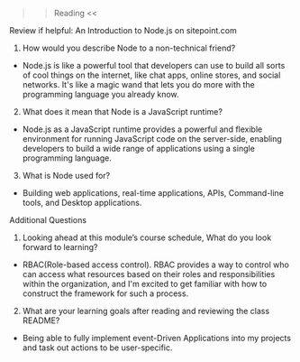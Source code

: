 
>> Reading <<

Review if helpful: An Introduction to Node.js on sitepoint.com

1. How would you describe Node to a non-technical friend?
  - Node.js is like a powerful tool that developers can use to build all sorts of cool things on the internet, like chat apps, online stores, and social networks. It's like a magic wand that lets you do more with the programming language you already know.

2. What does it mean that Node is a JavaScript runtime?
  - Node.js as a JavaScript runtime provides a powerful and flexible environment for running JavaScript code on the server-side, enabling developers to build a wide range of applications using a single programming language.

3. What is Node used for?
  - Building web applications, real-time applications, APIs, Command-line tools, and Desktop applications.

Additional Questions

1. Looking ahead at this module’s course schedule, What do you look forward to learning?
  - RBAC(Role-based access control). RBAC provides a way to control who can access what resources based on their roles and responsibilities within the organization, and I'm excited to get familiar with how to construct the framework for such a process.

2. What are your learning goals after reading and reviewing the class README?
  - Being able to fully implement event-Driven Applications into my projects and task out actions to be user-specific.
